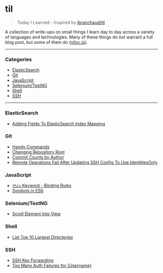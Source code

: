 # til

> Today I Learned - Inspired by [jbranchaud/til](https://github.com/jbranchaud/til)

A collection of write-ups on small things I learn day to day across a variety
of languages and technologies.  Many of these things do not warrant a full blog
post, but some of them do ([niloc.io](http://niloc.io)).

---

### Categories

* [ElasticSearch](#elasticsearch)
* [Git](#git)
* [JavaScript](#javascript)
* [Selenium/TestNG](#selenium-testng)
* [Shell](#shell)
* [SSH](#ssh)

---

### ElasticSearch

- [Adding Fields To ElasticSearch Index Mapping](elasticsearch/add-field-to-mapping.md)

### Git

- [Handy Commands](git/handy-commands.md)
- [Changing Repository Root](git/changing-repository-root.md)
- [Commit Counts by Author](git/commit-counts-by-author.md)
- [Remote Operations Fail After Updating SSH Config To Use IdentitiesOnly](git/remote-operations-fail-after-identitiesonly.md)

### JavaScript

- [`this` Keyword - Binding Rules](javascript/this-keyword.md)
- [Symbols in ES6](javascript/symbols-in-es6.md)

### Selenium/TestNG

- [Scroll Element Into View](selenium-testng/scroll-element-into-view.md)

### Shell

- [List Top 10 Largest Directories](shell/list-top-10-largest-directories.md)

### SSH

- [SSH Key Forwarding](ssh/ssh-key-forwarding.md)
- [Too Many Auth Failures for {Username}](ssh/too-many-auth-failures-for-username.md)
